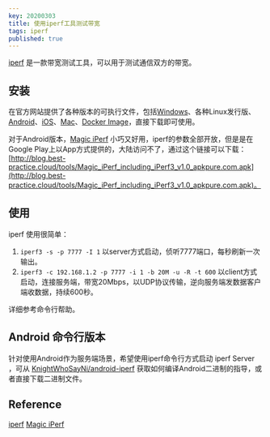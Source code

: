 ```yaml
---
key: 20200303
title: 使用iperf工具测试带宽
tags: iperf
published: true
---
```


[iperf](https://iperf.fr/iperf-download.php) 是一款带宽测试工具，可以用于测试通信双方的带宽。<!--more-->

## 安装

在官方网站提供了各种版本的可执行文件，包括[Windows](https://iperf.fr/iperf-download.php#windows)、各种Linux发行版、[Android](https://iperf.fr/iperf-download.php#android)、[iOS](https://iperf.fr/iperf-download.php#ios)、[Mac](https://iperf.fr/iperf-download.php#macosppc)、[Docker Image](https://registry.hub.docker.com/u/networkstatic/iperf3/)，直接下载即可使用。

对于Android版本，[Magic iPerf](https://play.google.com/store/apps/details?id=com.nextdoordeveloper.miperf.miperf) 小巧又好用，iperf的参数全部开放，但是是在Google Play上以App方式提供的，大陆访问不了，通过这个链接可以下载：[http://blog.best-practice.cloud/tools/Magic_iPerf_including_iPerf3_v1.0_apkpure.com.apk](http://blog.best-practice.cloud/tools/Magic_iPerf_including_iPerf3_v1.0_apkpure.com.apk)。

## 使用

iperf 使用很简单：

1. ```iperf3 -s -p 7777 -I 1``` 以server方式启动，侦听7777端口，每秒刷新一次输出。
2. ```iperf3 -c 192.168.1.2 -p 7777 -i 1 -b 20M -u -R -t 600``` 以client方式启动，连接服务端，带宽20Mbps，以UDP协议传输，逆向服务端发数据客户端收数据，持续600秒。

详细参考命令行帮助。

## Android 命令行版本

针对使用Android作为服务端场景，希望使用iperf命令行方式启动 iperf Server ，可从 [KnightWhoSayNi/android-iperf](https://github.com/KnightWhoSayNi/android-iperf) 获取如何编译Android二进制的指导，或者直接下载二进制文件。

## Reference

[iperf](https://iperf.fr/iperf-download.php)
[Magic iPerf](https://play.google.com/store/apps/details?id=com.nextdoordeveloper.miperf.miperf)
